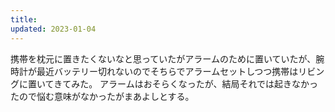 ```yaml
---
title: 
updated: 2023-01-04
---
```


携帯を枕元に置きたくないなと思っていたがアラームのために置いていたが、腕時計が最近バッテリー切れないのでそちらでアラームセットしつつ携帯はリビングに置いてきてみた。
アラームはおそらくなったが、結局それでは起きなかったので悩む意味がなかったがまあよしとする。
